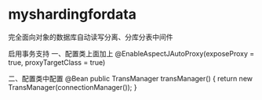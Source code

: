 # myshardingfordata
完全面向对象的数据库自动读写分离、分库分表中间件


启用事务支持
一、配置类上面加上
@EnableAspectJAutoProxy(exposeProxy = true, proxyTargetClass = true)

二、配置类中配置
  @Bean
	public TransManager transManager() {
		return new TransManager(connectionManager());
	}
